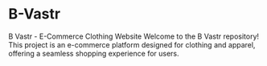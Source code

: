 # B-Vastr
B Vastr - E-Commerce Clothing Website Welcome to the B Vastr repository! This project is an e-commerce platform designed for clothing and apparel, offering a seamless shopping experience for users.
